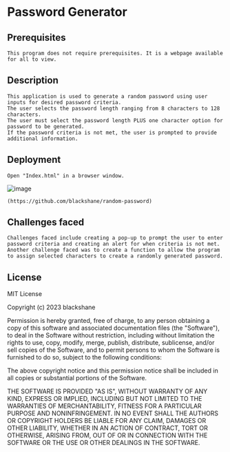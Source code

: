 # Password Generator


## Prerequisites
    This program does not require prerequisites. It is a webpage available for all to view. 

## Description
    This application is used to generate a random password using user inputs for desired password criteria.
    The user selects the password length ranging from 8 characters to 128 characters. 
    The user must select the password length PLUS one character option for password to be generated.
    If the password criteria is not met, the user is prompted to provide additional information. 

  ## Deployment
    Open "Index.html" in a browser window.
   ![image](https://user-images.githubusercontent.com/122633142/221676782-d330b00c-2d0f-44c0-a05b-edc86554c507.png)
  
    (https://github.com/blackshane/random-password)
    
## Challenges faced
    Challenges faced include creating a pop-up to prompt the user to enter password criteria and creating an alert for when criteria is not met. Another challenge faced was to create a function to allow the program to assign selected characters to create a randomly generated password. 

## License  
MIT License

Copyright (c) 2023 blackshane

Permission is hereby granted, free of charge, to any person obtaining a copy
of this software and associated documentation files (the "Software"), to deal
in the Software without restriction, including without limitation the rights
to use, copy, modify, merge, publish, distribute, sublicense, and/or sell
copies of the Software, and to permit persons to whom the Software is
furnished to do so, subject to the following conditions:

The above copyright notice and this permission notice shall be included in all
copies or substantial portions of the Software.

THE SOFTWARE IS PROVIDED "AS IS", WITHOUT WARRANTY OF ANY KIND, EXPRESS OR
IMPLIED, INCLUDING BUT NOT LIMITED TO THE WARRANTIES OF MERCHANTABILITY,
FITNESS FOR A PARTICULAR PURPOSE AND NONINFRINGEMENT. IN NO EVENT SHALL THE
AUTHORS OR COPYRIGHT HOLDERS BE LIABLE FOR ANY CLAIM, DAMAGES OR OTHER
LIABILITY, WHETHER IN AN ACTION OF CONTRACT, TORT OR OTHERWISE, ARISING FROM,
OUT OF OR IN CONNECTION WITH THE SOFTWARE OR THE USE OR OTHER DEALINGS IN THE
SOFTWARE.
